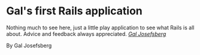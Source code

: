 # Gal's first Rails application

Nothing much to see here, just a little play application to see what Rails is all about.  Advice and feedback always appreciated.
[*Gal Josefsberg*](http://freeformgal.com)

By Gal Josefsberg
